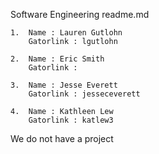 Software Engineering readme.md

	1.	Name : Lauren Gutlohn
	    Gatorlink : lgutlohn
	
	2.	Name : Eric Smith
	    Gatorlink :
	
	3.	Name : Jesse Everett
	    Gatorlink : jesseceverett
	
	4.	Name : Kathleen Lew
	    Gatorlink : katlew3

We do not have a project

